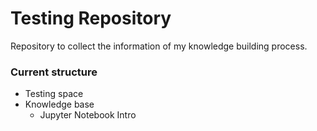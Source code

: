 # Testing Repository
Repository to collect the information of my knowledge building process.


### Current structure
- Testing space
- Knowledge base
  - Jupyter Notebook Intro
